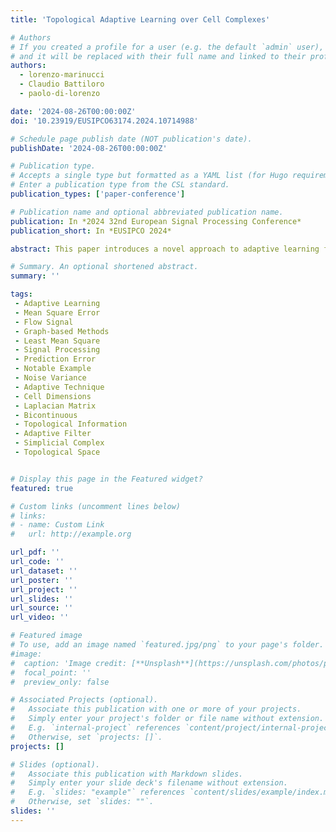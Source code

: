 ```yaml
---
title: 'Topological Adaptive Learning over Cell Complexes'

# Authors
# If you created a profile for a user (e.g. the default `admin` user), write the username (folder name) here
# and it will be replaced with their full name and linked to their profile.
authors:
  - lorenzo-marinucci
  - Claudio Battiloro
  - paolo-di-lorenzo

date: '2024-08-26T00:00:00Z'
doi: '10.23919/EUSIPCO63174.2024.10714988'

# Schedule page publish date (NOT publication's date).
publishDate: '2024-08-26T00:00:00Z'

# Publication type.
# Accepts a single type but formatted as a YAML list (for Hugo requirements).
# Enter a publication type from the CSL standard.
publication_types: ['paper-conference']

# Publication name and optional abbreviated publication name.
publication: In *2024 32nd European Signal Processing Conference*
publication_short: In *EUSIPCO 2024*

abstract: This paper introduces a novel approach to adaptive learning from streaming flow signals defined over cell complexes, utilizing a topology-based least mean squares (LMS) strategy. By harnessing the principles of Hodge theory, we develop a topological LMS algorithm that efficiently gathers and integrates flow data across various edges and their neighboring cells at multiple levels. Through comprehensive theoretical examination, we elucidate the algorithm's stochastic behavior, outlining conditions that ensure stability in terms of mean and mean-square error. Furthermore, we derive explicit formulas for assessing the mean-square performance, highlighting how it is influenced by the underlying topological structure, sampling techniques, and data characteristics. Our empirical evaluations, using both synthetic and real-world network traffic datasets, validate our theoretical finding and demonstrate the superiority of our topological approach over traditional graph-based adaptive learning methods that overlook higher-order topological elements.

# Summary. An optional shortened abstract.
summary: ''

tags:
 - Adaptive Learning
 - Mean Square Error
 - Flow Signal
 - Graph-based Methods
 - Least Mean Square
 - Signal Processing
 - Prediction Error
 - Notable Example
 - Noise Variance
 - Adaptive Technique
 - Cell Dimensions
 - Laplacian Matrix
 - Bicontinuous
 - Topological Information
 - Adaptive Filter
 - Simplicial Complex
 - Topological Space


# Display this page in the Featured widget?
featured: true

# Custom links (uncomment lines below)
# links:
# - name: Custom Link
#   url: http://example.org

url_pdf: ''
url_code: ''
url_dataset: ''
url_poster: ''
url_project: ''
url_slides: ''
url_source: ''
url_video: ''

# Featured image
# To use, add an image named `featured.jpg/png` to your page's folder.
#image:
#  caption: 'Image credit: [**Unsplash**](https://unsplash.com/photos/pLCdAaMFLTE)'
#  focal_point: ''
#  preview_only: false

# Associated Projects (optional).
#   Associate this publication with one or more of your projects.
#   Simply enter your project's folder or file name without extension.
#   E.g. `internal-project` references `content/project/internal-project/index.md`.
#   Otherwise, set `projects: []`.
projects: []

# Slides (optional).
#   Associate this publication with Markdown slides.
#   Simply enter your slide deck's filename without extension.
#   E.g. `slides: "example"` references `content/slides/example/index.md`.
#   Otherwise, set `slides: ""`.
slides: ''
---
```

